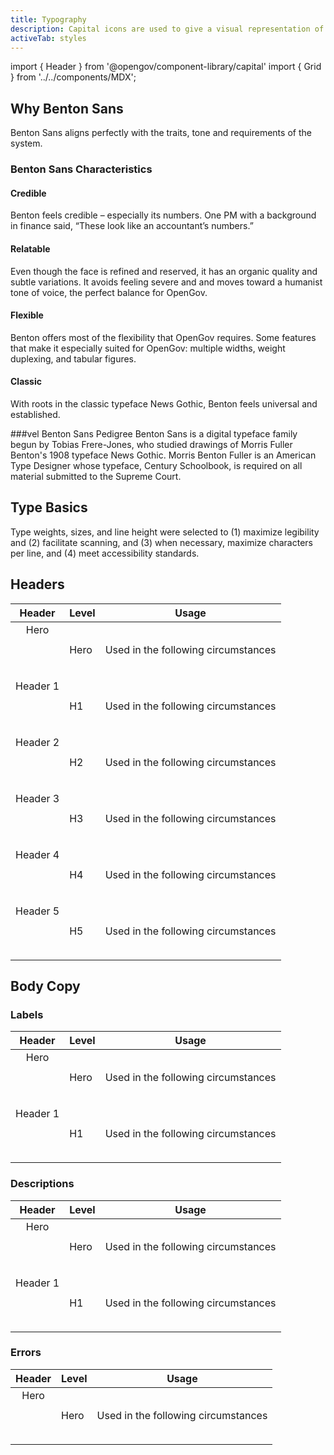 ```yaml
---
title: Typography
description: Capital icons are used to give a visual representation of something functional.
activeTab: styles
---
```


import { Header } from '@opengov/component-library/capital'
import { Grid } from '../../components/MDX';

## Why Benton Sans

Benton Sans aligns perfectly with the traits, tone and requirements of the system.

### Benton Sans Characteristics

<Grid columns="four">
  <div>
    <h4>Credible</h4>
    Benton feels credible – especially its numbers. One PM with a background in finance said, “These look like an accountant’s numbers.”
  </div>
  <div>
    <h4>Relatable</h4>
    Even though the face is refined and reserved, it has an organic quality and subtle variations. It avoids feeling severe and and moves toward a humanist tone of voice, the perfect balance for OpenGov.
  </div>
  <div>
    <h4>Flexible</h4>
    Benton offers most of the flexibility that OpenGov requires. Some features that make it especially suited for OpenGov: multiple widths, weight duplexing, and tabular figures.
  </div>
  <div>
    <h4>Classic</h4>
    With roots in the classic typeface News Gothic, Benton feels universal and established.
  </div>
</Grid>

###vel Benton Sans Pedigree
Benton Sans is a digital typeface family begun by Tobias Frere-Jones, who studied drawings of Morris Fuller Benton's 1908 typeface News Gothic.
Morris Benton Fuller is an American Type Designer whose typeface, Century Schoolbook, is required on all material submitted to the Supreme Court.

## Type Basics
Type weights, sizes, and line height were selected to (1) maximize legibility and (2) facilitate scanning, and (3) when necessary,
maximize characters per line, and (4) meet accessibility standards.

## Headers

| Header    |  Level  |  Usage  |
|---------|--------|---------|
| <Header variant="hero">Hero</Header> | Hero | Used in the following circumstances |
| <Header variant="h1">Header 1</Header> | H1 | Used in the following circumstances |
| <Header variant="h2">Header 2</Header> | H2 | Used in the following circumstances |
| <Header variant="h3">Header 3</Header> | H3 | Used in the following circumstances |
| <Header variant="h4">Header 4</Header> | H4 | Used in the following circumstances |
| <Header variant="h5">Header 5</Header> | H5 | Used in the following circumstances |


## Body Copy

### Labels

| Header    |  Level  |  Usage  |
|---------|--------|---------|
| <Header variant="hero">Hero</Header> | Hero | Used in the following circumstances |
| <Header variant="h1">Header 1</Header> | H1 | Used in the following circumstances |


### Descriptions

| Header    |  Level  |  Usage  |
|---------|--------|---------|
| <Header variant="hero">Hero</Header> | Hero | Used in the following circumstances |
| <Header variant="h1">Header 1</Header> | H1 | Used in the following circumstances |


### Errors

| Header    |  Level  |  Usage  |
|---------|--------|---------|
| <Header variant="hero">Hero</Header> | Hero | Used in the following circumstances |
